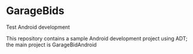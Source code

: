 GarageBids
==========

Test Android development

This repository contains a sample Android development project using ADT; the main project is GarageBidAndroid
